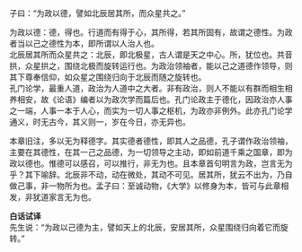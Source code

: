 子曰：“为政以德，譬如北辰居其所，而众星共之。”  

为政以德：德，得也。行道而有得于心，其所得，若其所固有，故谓之德性。为政者当以己之德性为本，即所谓以人治人也。  
北辰居其所而众星共之：北辰，即北极星，古人谓是天之中心。所，犹位也。共音拱，众星拱之，围绕北极而旋转运行也。为政治领袖者，能以己之道德作领导，则其下尊奉信仰，如众星之围绕归向于北辰而随之旋转也。  
孔门论学，最重人道，政治为人道中之大者。非有政治，则人不能以有群而相生相养相安，故《论语》编者以为政次学而篇后也。孔门论政主于德化，因政治亦人事之一端，人事一本于人心，而实为一切人事之枢机，为政亦非例外。此亦孔门论学通义，时无古今，其义则一，岁在今日，亦无异也。  

本章旧注，多以无为释德字。其实德者德性，即其人之品德，孔子谓作政治领袖，主要在其德性，在其一己之品德，为一切领导之主动，即如前道千乘之国章，即为政以德也。惟德可以感召，可以推行，非无为也。且本章首句明言为政，岂言无为乎？其下喻辞。北辰非不动，动在微处，其动不可见。居其所，犹云不出为，乃自做己事，非一物所为也。孟子曰：至诚动物，《大学》以修身为本，皆可与此章相发，非犹道家言无为也。  

**白话试译**  
先生说：“为政以己德为主，譬如天上的北辰，安居其所，众星围绕归向着它而旋转。”